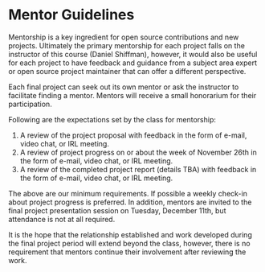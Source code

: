# Mentor Guidelines

Mentorship is a key ingredient for open source contributions and new projects. Ultimately the primary mentorship for each project falls on the instructor of this course (Daniel Shiffman), however, it would also be useful for each project to have feedback and guidance from a subject area expert or open source project maintainer that can offer a different perspective.

Each final project can seek out its own mentor or ask the instructor to facilitate finding a mentor. Mentors will receive a small honorarium for their participation.

Following are the expectations set by the class for mentorship:

1. A review of the project proposal with feedback in the form of e-mail, video chat, or IRL meeting.
2. A review of project progress on or about the week of November 26th in the form of e-mail, video chat, or IRL meeting.
3. A review of the completed project report (details TBA) with feedback in the form of e-mail, video chat, or IRL meeting.

The above are our minimum requirements. If possible a weekly check-in about project progress is preferred. In addition, mentors are invited to the final project presentation session on Tuesday, December 11th, but attendance is not at all required.

It is the hope that the relationship established and work developed during the final project period will extend beyond the class, however, there is no requirement that mentors continue their involvement after reviewing the work.
